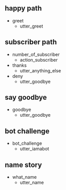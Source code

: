 ## happy path
* greet
    - utter_greet

## subscriber path
* number_of_subscriber
    - action_subscriber
* thanks
    - utter_anything_else
* deny
    - utter_goodbye

## say goodbye
* goodbye
    - utter_goodbye

## bot challenge
* bot_challenge
    - utter_iamabot

## name story
* what_name
    - utter_name
